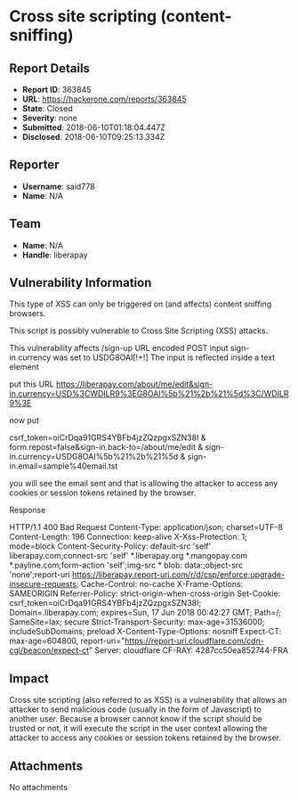 # Cross site scripting (content-sniffing)

## Report Details
- **Report ID**: 363845
- **URL**: https://hackerone.com/reports/363845
- **State**: Closed
- **Severity**: none
- **Submitted**: 2018-06-10T01:18:04.447Z
- **Disclosed**: 2018-06-10T09:25:13.334Z

## Reporter
- **Username**: said778
- **Name**: N/A

## Team
- **Name**: N/A
- **Handle**: liberapay

## Vulnerability Information
This type of XSS can only be triggered on (and affects) content sniffing browsers.

This script is possibly vulnerable to Cross Site Scripting (XSS) attacks.

This vulnerability affects /sign-up
URL encoded POST input sign-in.currency was set to USD<WDILR9>G8OAI[!+!]</WDILR9>
The input is reflected inside a text element

put this URL https://liberapay.com/about/me/edit&sign-in.currency=USD%3CWDILR9%3EG8OAI%5b%21%2b%21%5d%3C/WDILR9%3E

now put 

csrf_token=oiCrDqa91GRS4YBFb4jzZQzpgxSZN38I & form.repost=false&sign-in.back-to=/about/me/edit & sign-in.currency=USD<WDILR9>G8OAI%5b%21%2b%21%5d</WDILR9> & sign-in.email=sample%40email.tst

you will see the email sent 
and that is allowing the attacker to access any cookies or session tokens retained by the browser. 

Response

HTTP/1.1 400 Bad Request
Content-Type: application/json; charset=UTF-8
Content-Length: 196
Connection: keep-alive
X-Xss-Protection: 1; mode=block
Content-Security-Policy: default-src 'self' liberapay.com;connect-src 'self' *.liberapay.org *.mangopay.com *.payline.com;form-action 'self';img-src * blob: data:;object-src 'none';report-uri https://liberapay.report-uri.com/r/d/csp/enforce;upgrade-insecure-requests;
Cache-Control: no-cache
X-Frame-Options: SAMEORIGIN
Referrer-Policy: strict-origin-when-cross-origin
Set-Cookie: csrf_token=oiCrDqa91GRS4YBFb4jzZQzpgxSZN38I; Domain=.liberapay.com; expires=Sun, 17 Jun 2018 00:42:27 GMT; Path=/; SameSite=lax; secure
Strict-Transport-Security: max-age=31536000; includeSubDomains; preload
X-Content-Type-Options: nosniff
Expect-CT: max-age=604800, report-uri="https://report-uri.cloudflare.com/cdn-cgi/beacon/expect-ct"
Server: cloudflare
CF-RAY: 4287cc50ea852744-FRA

## Impact

Cross site scripting (also referred to as XSS) is a vulnerability that allows an attacker to send malicious code (usually in the form of Javascript) to another user. Because a browser cannot know if the script should be trusted or not, it will execute the script in the user context allowing the attacker to access any cookies or session tokens retained by the browser.

## Attachments
No attachments

